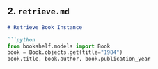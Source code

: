 ##  2. `retrieve.md`

```markdown
# Retrieve Book Instance

```python
from bookshelf.models import Book
book = Book.objects.get(title="1984")
book.title, book.author, book.publication_year

